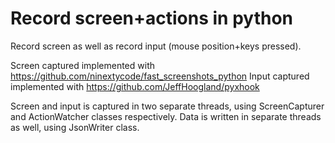 # Record screen+actions in python

Record screen as well as record input (mouse position+keys pressed).

Screen captured implemented with https://github.com/ninextycode/fast_screenshots_python 
Input captured implemented with https://github.com/JeffHoogland/pyxhook

Screen and input is captured in two separate threads, using ScreenCapturer and ActionWatcher classes respectively.
Data is written in separate threads as well, using JsonWriter class.
